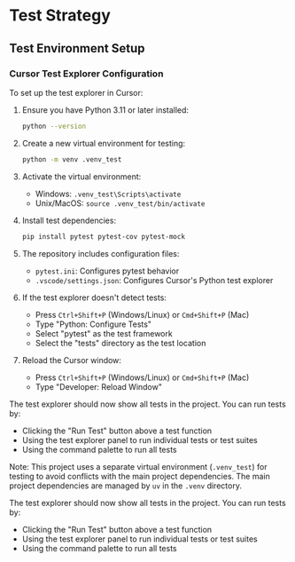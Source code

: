 # Test Strategy

## Test Environment Setup

### Cursor Test Explorer Configuration

To set up the test explorer in Cursor:

1. Ensure you have Python 3.11 or later installed:
   ```bash
   python --version
   ```

2. Create a new virtual environment for testing:
   ```bash
   python -m venv .venv_test
   ```

3. Activate the virtual environment:
   - Windows: `.venv_test\Scripts\activate`
   - Unix/MacOS: `source .venv_test/bin/activate`

4. Install test dependencies:
   ```bash
   pip install pytest pytest-cov pytest-mock
   ```

5. The repository includes configuration files:
   - `pytest.ini`: Configures pytest behavior
   - `.vscode/settings.json`: Configures Cursor's Python test explorer

6. If the test explorer doesn't detect tests:
   - Press `Ctrl+Shift+P` (Windows/Linux) or `Cmd+Shift+P` (Mac)
   - Type "Python: Configure Tests"
   - Select "pytest" as the test framework
   - Select the "tests" directory as the test location

7. Reload the Cursor window:
   - Press `Ctrl+Shift+P` (Windows/Linux) or `Cmd+Shift+P` (Mac)
   - Type "Developer: Reload Window"

The test explorer should now show all tests in the project. You can run tests by:
- Clicking the "Run Test" button above a test function
- Using the test explorer panel to run individual tests or test suites
- Using the command palette to run all tests

Note: This project uses a separate virtual environment (`.venv_test`) for testing to avoid conflicts with the main project dependencies. The main project dependencies are managed by `uv` in the `.venv` directory.

The test explorer should now show all tests in the project. You can run tests by:
- Clicking the "Run Test" button above a test function
- Using the test explorer panel to run individual tests or test suites
- Using the command palette to run all tests 
